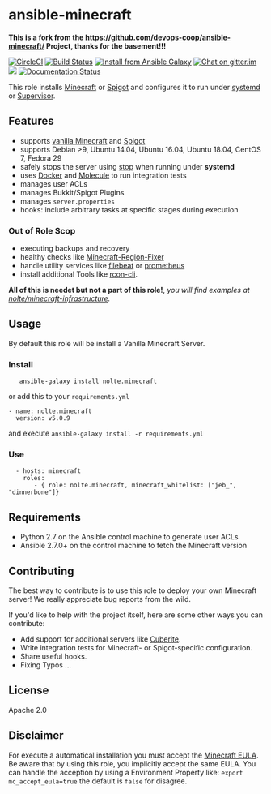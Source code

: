 # ansible-minecraft


**This is a fork from the https://github.com/devops-coop/ansible-minecraft/ Project, thanks for the basement!!!**


[![CircleCI](https://circleci.com/gh/nolte/ansible-minecraft.svg?style=svg)](https://circleci.com/gh/nolte/ansible-minecraft) [![Build Status](https://travis-ci.org/nolte/ansible-minecraft.svg?branch=develop)](https://travis-ci.org/nolte/ansible-minecraft) [![Install from Ansible Galaxy](https://img.shields.io/badge/role-nolte.minecraft-blue.svg)](https://galaxy.ansible.com/nolte/minecraft) [![Chat on gitter.im](https://badges.gitter.im/gitterHQ/gitter.png)](https://gitter.im/devops-coop/ansible-minecraft) [![](https://img.shields.io/github/release/nolte/ansible-minecraft.svg)](https://github.com/nolte/ansible-minecraft) [![Documentation Status](https://readthedocs.org/projects/ansible-minecraft/badge/?version=master)](https://ansible-minecraft.readthedocs.io/en/master)


This role installs [Minecraft](https://minecraft.net/) or [Spigot](https://www.spigotmc.org/) and configures it to run under [systemd](https://wiki.freedesktop.org/www/Software/systemd/) or [Supervisor](http://supervisord.org/).


## Features

-  supports [vanilla Minecraft](https://minecraft.net) and [Spigot](https://spigotmc.org/)
-  supports Debian >9, Ubuntu 14.04, Ubuntu 16.04, Ubuntu 18.04, CentOS 7, Fedora 29
-  safely stops the server using [stop](http://minecraft.gamepedia.com/Commands#stop) when running under **systemd**
-  uses [Docker](https://www.docker.com/) and [Molecule](https://molecule.readthedocs.io/) to run integration tests
-  manages user ACLs
-  manages Bukkit/Spigot Plugins
-  manages ``server.properties``
-  hooks: include arbitrary tasks at specific stages during execution

### Out of Role Scop

- executing backups and recovery
- healthy checks like [Minecraft-Region-Fixer](https://github.com/Fenixin/Minecraft-Region-Fixer)
- handle utility services like [filebeat](https://www.elastic.co/de/products/beats/filebeat) or [prometheus](https://github.com/prometheus/node_exporter)
- install additional Tools like [rcon-cli](https://github.com/itzg/rcon-cli).

**All of this is needet but not a part of this role!**, _you will find examples at [nolte/minecraft-infrastructure](https://github.com/nolte/minecraft-infrastructure)._

## Usage

 By default this role will be install a Vanilla Minecraft Server.

### Install

```
   ansible-galaxy install nolte.minecraft
```

or add this to your ``requirements.yml``

```
- name: nolte.minecraft
  version: v5.0.9
```

and execute ``ansible-galaxy install -r requirements.yml``

### Use

```
  - hosts: minecraft
    roles:
       - { role: nolte.minecraft, minecraft_whitelist: ["jeb_", "dinnerbone"]}
```

## Requirements

-  Python 2.7 on the Ansible control machine to generate user ACLs
-  Ansible 2.7.0+ on the control machine to fetch the Minecraft version


## Contributing

The best way to contribute is to use this role to deploy your own Minecraft server! We really appreciate bug reports from the wild.

If you'd like to help with the project itself, here are some other ways you can contribute:

-  Add support for additional servers like [Cuberite](https://cuberite.org/).
-  Write integration tests for Minecraft- or Spigot-specific configuration.
-  Share useful hooks.
-  Fixing Typos ...

## License

Apache 2.0

## Disclaimer

For execute a automatical installation you must accept the [Minecraft EULA](https://account.mojang.com/documents/minecraft_eula). Be aware that by using this role, you implicitly accept the same EULA.
You can handle the acception by using a Environment Property like: ``export mc_accept_eula=true`` the default is ``false`` for disagree.
